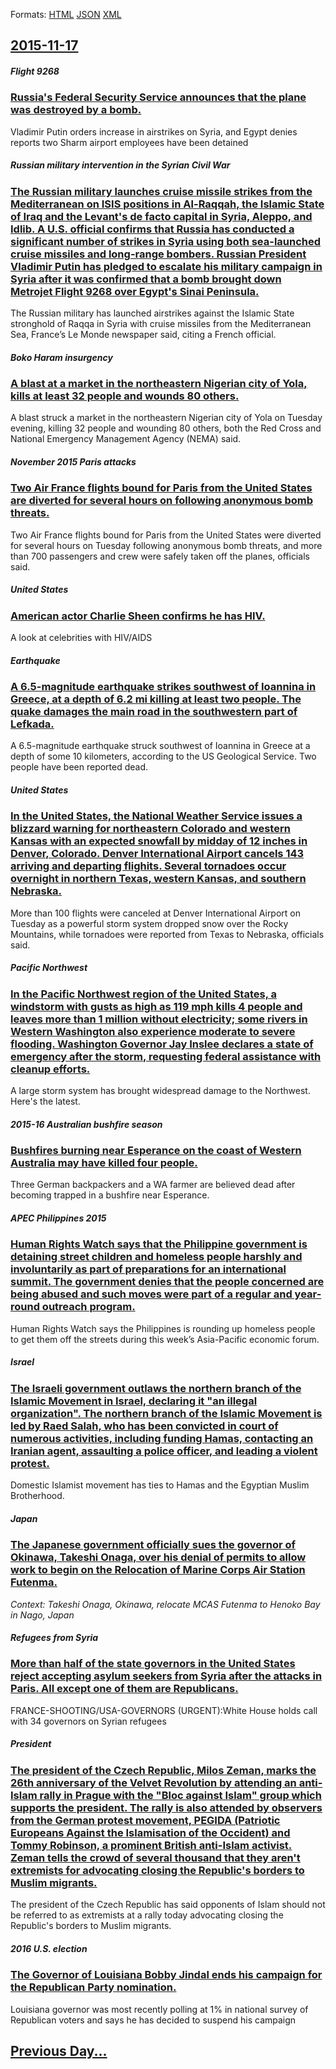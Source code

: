 
Formats: [HTML](2015/11/17/index.html)  [JSON](2015/11/17/index.json)  [XML](2015/11/17/index.xml)  

## [2015-11-17](/news/2015/11/17/index.md)

##### Flight 9268
### [Russia's Federal Security Service announces that the plane was destroyed by a bomb. ](/news/2015/11/17/russia-s-federal-security-service-announces-that-the-plane-was-destroyed-by-a-bomb.md)
Vladimir Putin orders increase in airstrikes on Syria, and Egypt denies reports two Sharm airport employees have been detained

##### Russian military intervention in the Syrian Civil War
### [The Russian military launches cruise missile strikes from the Mediterranean on ISIS positions in Al-Raqqah, the Islamic State of Iraq and the Levant's de facto capital in Syria, Aleppo, and Idlib. A U.S. official confirms that Russia has conducted a significant number of strikes in Syria using both sea-launched cruise missiles and long-range bombers. Russian President Vladimir Putin has pledged to escalate his military campaign in Syria after it was confirmed that a bomb brought down Metrojet Flight 9268 over Egypt's Sinai Peninsula. ](/news/2015/11/17/the-russian-military-launches-cruise-missile-strikes-from-the-mediterranean-on-isis-positions-in-al-raqqah-the-islamic-state-of-iraq-and-th.md)
The Russian military has launched airstrikes against the Islamic State stronghold of Raqqa in Syria with cruise missiles from the Mediterranean Sea, France’s Le Monde newspaper said, citing a French official.

##### Boko Haram insurgency
### [A blast at a market in the northeastern Nigerian city of Yola, kills at least 32 people and wounds 80 others. ](/news/2015/11/17/a-blast-at-a-market-in-the-northeastern-nigerian-city-of-yola-kills-at-least-32-people-and-wounds-80-others.md)
A blast struck a market in the northeastern Nigerian city of Yola on Tuesday evening, killing 32 people and wounding 80 others, both the Red Cross and National Emergency Management Agency (NEMA) said.

##### November 2015 Paris attacks
### [Two Air France flights bound for Paris from the United States are diverted for several hours on following anonymous bomb threats. ](/news/2015/11/17/two-air-france-flights-bound-for-paris-from-the-united-states-are-diverted-for-several-hours-on-following-anonymous-bomb-threats.md)
Two Air France flights bound for Paris from the United States were diverted for several hours on Tuesday following anonymous bomb threats, and more than 700 passengers and crew were safely taken off the planes, officials said.

##### United States
### [American actor Charlie Sheen confirms he has HIV. ](/news/2015/11/17/american-actor-charlie-sheen-confirms-he-has-hiv.md)
A look at celebrities with HIV/AIDS

##### Earthquake
### [A 6.5-magnitude earthquake strikes southwest of Ioannina in Greece, at a depth of 6.2 mi killing at least two people. The quake damages the main road in the southwestern part of Lefkada. ](/news/2015/11/17/a-6-5-magnitude-earthquake-strikes-southwest-of-ioannina-in-greece-at-a-depth-of-6-2-mi-killing-at-least-two-people-the-quake-damages-the.md)
A 6.5-magnitude earthquake struck southwest of Ioannina in Greece at a depth of some 10 kilometers, according to the US Geological Service. Two people have been reported dead. 

##### United States
### [In the United States, the National Weather Service issues a blizzard warning for northeastern Colorado and western Kansas with an expected snowfall by midday of 12 inches in Denver, Colorado. Denver International Airport cancels 143 arriving and departing flighits. Several tornadoes occur overnight in northern Texas, western Kansas, and southern Nebraska. ](/news/2015/11/17/in-the-united-states-the-national-weather-service-issues-a-blizzard-warning-for-northeastern-colorado-and-western-kansas-with-an-expected-s.md)
More than 100 flights were canceled at Denver International Airport on Tuesday as a powerful storm system dropped snow over the Rocky Mountains, while tornadoes were reported from Texas to Nebraska, officials said.

##### Pacific Northwest
### [In the Pacific Northwest region of the United States, a windstorm with gusts as high as 119 mph kills 4 people and leaves more than 1 million without electricity; some rivers in Western Washington also experience moderate to severe flooding. Washington Governor Jay Inslee declares a state of emergency after the storm, requesting federal assistance with cleanup efforts. ](/news/2015/11/17/in-the-pacific-northwest-region-of-the-united-states-a-windstorm-with-gusts-as-high-as-119-mph-kills-4-people-and-leaves-more-than-1-millio.md)
A large storm system has brought widespread damage to the Northwest. Here&#039;s the latest.

##### 2015-16 Australian bushfire season
### [Bushfires burning near Esperance on the coast of Western Australia may have killed four people. ](/news/2015/11/17/bushfires-burning-near-esperance-on-the-coast-of-western-australia-may-have-killed-four-people.md)
Three German backpackers and a WA farmer are believed dead after becoming trapped in a bushfire near Esperance.

##### APEC Philippines 2015
### [Human Rights Watch says that the Philippine government is detaining street children and homeless people harshly and involuntarily as part of preparations for an international summit. The government denies that the people concerned are being abused and such moves were part of a regular and year-round outreach program. ](/news/2015/11/17/human-rights-watch-says-that-the-philippine-government-is-detaining-street-children-and-homeless-people-harshly-and-involuntarily-as-part-of.md)
Human Rights Watch says the Philippines is rounding up homeless people to get them off the streets during this week’s Asia-Pacific economic forum.

##### Israel
### [The Israeli government outlaws the northern branch of the Islamic Movement in Israel, declaring it "an illegal organization". The northern branch of the Islamic Movement is led by Raed Salah, who has been convicted in court of numerous activities, including funding Hamas, contacting an Iranian agent, assaulting a police officer, and leading a violent protest. ](/news/2015/11/17/the-israeli-government-outlaws-the-northern-branch-of-the-islamic-movement-in-israel-declaring-it-an-illegal-organization-the-northern-b.md)
Domestic Islamist movement has ties to Hamas and the Egyptian Muslim Brotherhood.

##### Japan
### [The Japanese government officially sues the governor of Okinawa, Takeshi Onaga, over his denial of permits to allow work to begin on the Relocation of Marine Corps Air Station Futenma. ](/news/2015/11/17/the-japanese-government-officially-sues-the-governor-of-okinawa-takeshi-onaga-over-his-denial-of-permits-to-allow-work-to-begin-on-the-rel.md)
_Context: Takeshi Onaga, Okinawa, relocate MCAS Futenma to Henoko Bay in Nago, Japan_

##### Refugees from Syria
### [More than half of the state governors in the United States reject accepting asylum seekers from Syria after the attacks in Paris. All except one of them are Republicans. ](/news/2015/11/17/more-than-half-of-the-state-governors-in-the-united-states-reject-accepting-asylum-seekers-from-syria-after-the-attacks-in-paris-all-except.md)
FRANCE-SHOOTING/USA-GOVERNORS (URGENT):White House holds call with 34 governors on Syrian refugees

##### President
### [The president of the Czech Republic, Milos Zeman, marks the 26th anniversary of the Velvet Revolution by attending an anti-Islam rally in Prague with the "Bloc against Islam" group which supports the president. The rally is also attended by observers from the German protest movement, PEGIDA (Patriotic Europeans Against the Islamisation of the Occident) and Tommy Robinson, a prominent British anti-Islam activist. Zeman tells the crowd of several thousand that they aren't extremists for advocating closing the Republic's borders to Muslim migrants. ](/news/2015/11/17/the-president-of-the-czech-republic-miloa-zeman-marks-the-26th-anniversary-of-the-velvet-revolution-by-attending-an-anti-islam-rally-in-p.md)
The president of the Czech Republic has said opponents of Islam should not be referred to as extremists at a rally today advocating closing the Republic&#039;s borders to Muslim migrants.

##### 2016 U.S. election
### [The Governor of Louisiana Bobby Jindal ends his campaign for the Republican Party nomination. ](/news/2015/11/17/the-governor-of-louisiana-bobby-jindal-ends-his-campaign-for-the-republican-party-nomination.md)
Louisiana governor was most recently polling at 1% in national survey of Republican voters and says he has decided to suspend his campaign

## [Previous Day...](/news/2015/11/16/index.md)


